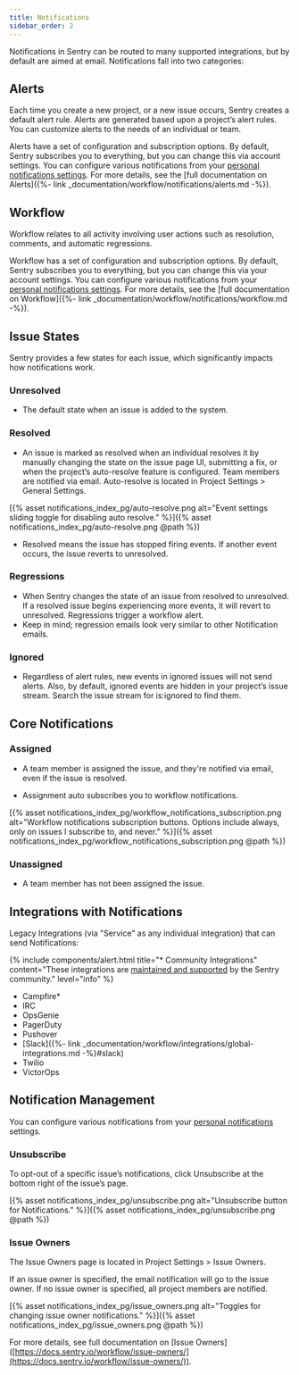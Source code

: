 ```yaml
---
title: Notifications
sidebar_order: 2
---
```


Notifications in Sentry can be routed to many supported integrations, but by default are aimed at email. Notifications fall into two categories:

## Alerts

Each time you create a new project, or a new issue occurs, Sentry creates a default alert rule. Alerts are generated based upon a project’s alert rules. You can customize alerts to the needs of an individual or team.

Alerts have a set of configuration and subscription options. By default, Sentry subscribes you to everything, but you can change this via account settings. You can configure various notifications from your [personal notifications settings](https://sentry.io/settings/account/notifications). For more details, see the [full documentation on Alerts]({%- link _documentation/workflow/notifications/alerts.md -%}).

## Workflow

Workflow relates to all activity involving user actions such as resolution, comments, and automatic regressions.

Workflow has a set of configuration and subscription options. By default, Sentry subscribes you to everything, but you can change this via your account settings. You can configure various notifications from your [personal notifications settings](https://sentry.io/settings/account/notifications). For more details, see the [full documentation on Workflow]({%- link _documentation/workflow/notifications/workflow.md -%}).

## Issue States

Sentry provides a few states for each issue, which significantly impacts how notifications work.

### Unresolved

- The default state when an issue is added to the system.

### Resolved

- An issue is marked as resolved when an individual resolves it by manually changing the state on the issue page UI, submitting a fix, or when the project’s auto-resolve feature is configured. Team members are notified via email. Auto-resolve is located in Project Settings > General Settings.

[{% asset notifications_index_pg/auto-resolve.png alt="Event settings sliding toggle for disabling auto resolve." %}]({% asset notifications_index_pg/auto-resolve.png @path %})

- Resolved means the issue has stopped firing events. If another event occurs, the issue reverts to unresolved.

### Regressions

- When Sentry changes the state of an issue from resolved to unresolved. If a resolved issue begins experiencing more events, it will revert to unresolved. Regressions trigger a workflow alert.
- Keep in mind; regression emails look very similar to other Notification emails.

### Ignored

- Regardless of alert rules, new events in ignored issues will not send alerts. Also, by default, ignored events are hidden in your project’s issue stream. Search the issue stream for is:ignored to find them.

## Core Notifications

### Assigned

- A team member is assigned the issue, and they're notified via email, even if the issue is resolved.

- Assignment auto subscribes you to workflow notifications.

[{% asset notifications_index_pg/workflow_notifications_subscription.png alt="Workflow notifications subscription buttons. Options include always, only on issues I subscribe to, and never." %}]({% asset notifications_index_pg/workflow_notifications_subscription.png @path %})

### Unassigned

- A team member has not been assigned the issue.

## Integrations with Notifications

Legacy Integrations (via "Service" as any individual integration) that can send Notifications:

{% include components/alert.html
  title="* Community Integrations"
  content="These integrations are [maintained and supported](https://forum.sentry.io) by the Sentry community."
  level="info"
%}

- Campfire*
- IRC
- OpsGenie
- PagerDuty
- Pushover
- [Slack]({%- link _documentation/workflow/integrations/global-integrations.md -%}#slack)
- Twilio
- VictorOps

## Notification Management

You can configure various notifications from your [personal notifications](https://sentry.io/settings/account/notifications/) settings.

### Unsubscribe

To opt-out of a specific issue’s notifications, click Unsubscribe at the bottom right of the issue’s page.

[{% asset notifications_index_pg/unsubscribe.png alt="Unsubscribe button for Notifications." %}]({% asset notifications_index_pg/unsubscribe.png @path %})

### Issue Owners

The Issue Owners page is located in Project Settings > Issue Owners.

If an issue owner is specified, the email notification will go to the issue owner. If no issue owner is specified, all project members are notified.

[{% asset notifications_index_pg/issue_owners.png alt="Toggles for changing issue owner notifications." %}]({% asset notifications_index_pg/issue_owners.png @path %})

For more details, see full documentation on [Issue Owners] ([https://docs.sentry.io/workflow/issue-owners/](https://docs.sentry.io/workflow/issue-owners/)).
